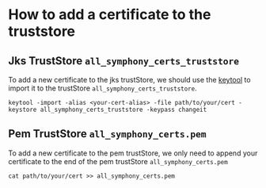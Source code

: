 # How to add a certificate to the truststore

## Jks TrustStore `all_symphony_certs_truststore`
To add a new certificate to the jks trustStore, we should use the [keytool](https://docs.oracle.com/javase/8/docs/technotes/tools/unix/keytool.html)
to import it to the trustStore `all_symphony_certs_truststore`.

```
keytool -import -alias <your-cert-alias> -file path/to/your/cert -keystore all_symphony_certs_truststore -keypass changeit
```

## Pem TrustStore `all_symphony_certs.pem`
To add a new certificate to the pem trustStore, we only need to append your certificate to
the end of the pem trustStore `all_symphony_certs.pem`

```
cat path/to/your/cert >> all_symphony_certs.pem
```
